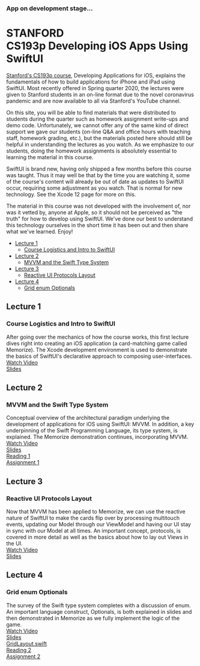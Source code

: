 ### App on development stage...


# STANFORD <br> CS193p Developing iOS Apps Using SwiftUI

[Stanford's CS193p course](https://cs193p.sites.stanford.edu), Developing Applications for iOS, explains the fundamentals of how to build applications for iPhone and iPad using SwiftUI.  Most recently offered in Spring quarter 2020, the lectures were given to Stanford students in an on-line format due to the novel coronavirus pandemic and are now available to all via Stanford's YouTube channel.

On this site, you will be able to find materials that were distributed to students during the quarter such as homework assignment write-ups and demo code.  Unfortunately, we cannot offer any of the same kind of direct support we gave our students (on-line Q&A and office hours with teaching staff, homework grading, etc.), but the materials posted here should still be helpful in understanding the lectures as you watch.  As we emphasize to our students, doing the homework assignments is absolutely essential to learning the material in this course.

SwiftUI is brand new, having only shipped a few months before this course was taught.  Thus it may well be that by the time you are watching it, some of the course's content will already be out of date as updates to SwiftUI occur, requiring some adjustment as you watch.  That is normal for new technology.  See the Xcode 12 page for more on this.

The material in this course was not developed with the involvement of, nor was it vetted by, anyone at Apple, so it should not be perceived as "the truth" for how to develop using SwiftUI.  We've done our best to understand this technology ourselves in the short time it has been out and then share what we've learned.  Enjoy!


- [Lecture 1](#Lecture-1)
    - [Course Logistics and Intro to SwiftUI](#Course-Logistics-and-Intro-to-SwiftUI)
- [Lecture 2](#Lecture-2)
    - [MVVM and the Swift Type System](#MVVM-and-the-Swift-Type-System)
- [Lecture 3](#Lecture-3)
    - [Reactive UI Protocols Layout](#Reactive-UI-Protocols-Layout)
- [Lecture 4](#Lecture-4)
    - [Grid enum Optionals](#Grid-enum-Optionals)



## Lecture 1
### Course Logistics and Intro to SwiftUI
After going over the mechanics of how the course works, this first lecture dives right into creating an iOS application (a card-matching game called Memorize).  The Xcode development environment is used to demonstrate the basics of SwiftUI's declarative approach to composing user-interfaces.<br>
[Watch Video](https://youtu.be/jbtqIBpUG7g)<br>
[Slides](https://cs193p.sites.stanford.edu/sites/g/files/sbiybj16636/files/media/file/l1.pdf)



## Lecture 2
### MVVM and the Swift Type System
Conceptual overview of the architectural paradigm underlying the development of applications for iOS using SwiftUI: MVVM.  In addition, a key underpinning of the Swift Programming Language, its type system, is explained.  The Memorize demonstration continues, incorporating MVVM.<br>
[Watch Video](https://youtu.be/4GjXq2Sr55Q)<br>
[Slides](https://cs193p.sites.stanford.edu/sites/g/files/sbiybj16636/files/media/file/l2.pdf)<br>
[Reading 1](https://cs193p.sites.stanford.edu/sites/g/files/sbiybj16636/files/media/file/r1.pdf)<br>
[Assignment 1](https://cs193p.sites.stanford.edu/sites/g/files/sbiybj16636/files/media/file/a1.pdf)



## Lecture 3
### Reactive UI Protocols Layout
Now that MVVM has been applied to Memorize, we can use the reactive nature of SwiftUI to make the cards flip over by processing multitouch events, updating our Model through our ViewModel and having our UI stay in sync with our Model at all times.  An important concept, protocols, is covered in more detail as well as the basics about how to lay out Views in the UI.<br>
[Watch Video](https://youtu.be/SIYdYpPXil4)<br>
[Slides](https://cs193p.sites.stanford.edu/sites/g/files/sbiybj16636/files/media/file/l3_0.pdf)



## Lecture 4
### Grid enum Optionals
The survey of the Swift type system completes with a discussion of enum.  An important language construct, Optionals, is both explained in slides and then demonstrated in Memorize as we fully implement the logic of the game.<br>
[Watch Video](https://youtu.be/eHEeWzFP6O4)<br>
[Slides](https://cs193p.sites.stanford.edu/sites/g/files/sbiybj16636/files/media/file/l4.pdf)<br>
[GridLayout.swift](https://web.stanford.edu/class/cs193p/Spring2020/GridLayout.swift.zip)<br>
[Reading 2](https://cs193p.sites.stanford.edu/sites/g/files/sbiybj16636/files/media/file/r2_0.pdf)<br>
[Assignment 2](https://cs193p.sites.stanford.edu/sites/g/files/sbiybj16636/files/media/file/a2_0.pdf)<br>

